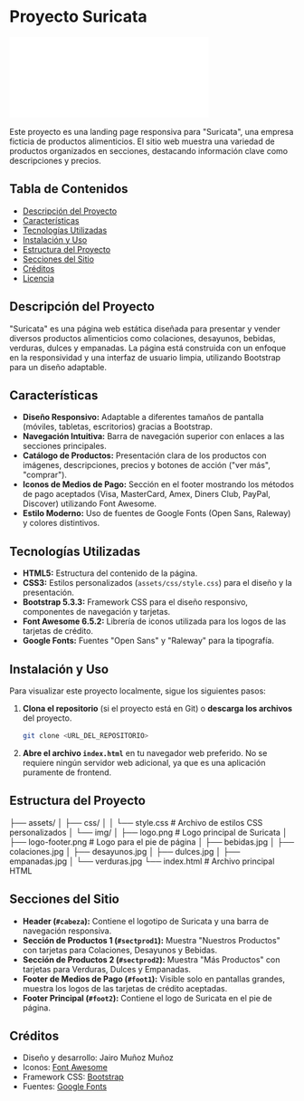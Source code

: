 # Proyecto Suricata

![Logo Suricata](assets/img/logo.png)

Este proyecto es una landing page responsiva para "Suricata", una empresa ficticia de productos alimenticios. El sitio web muestra una variedad de productos organizados en secciones, destacando información clave como descripciones y precios.

## Tabla de Contenidos

- [Descripción del Proyecto](#descripción-del-proyecto)
- [Características](#características)
- [Tecnologías Utilizadas](#tecnologías-utilizadas)
- [Instalación y Uso](#instalación-y-uso)
- [Estructura del Proyecto](#estructura-del-proyecto)
- [Secciones del Sitio](#secciones-del-sitio)
- [Créditos](#créditos)
- [Licencia](#licencia)

## Descripción del Proyecto

"Suricata" es una página web estática diseñada para presentar y vender diversos productos alimenticios como colaciones, desayunos, bebidas, verduras, dulces y empanadas. La página está construida con un enfoque en la responsividad y una interfaz de usuario limpia, utilizando Bootstrap para un diseño adaptable.

## Características

* **Diseño Responsivo:** Adaptable a diferentes tamaños de pantalla (móviles, tabletas, escritorios) gracias a Bootstrap.
* **Navegación Intuitiva:** Barra de navegación superior con enlaces a las secciones principales.
* **Catálogo de Productos:** Presentación clara de los productos con imágenes, descripciones, precios y botones de acción ("ver más", "comprar").
* **Iconos de Medios de Pago:** Sección en el footer mostrando los métodos de pago aceptados (Visa, MasterCard, Amex, Diners Club, PayPal, Discover) utilizando Font Awesome.
* **Estilo Moderno:** Uso de fuentes de Google Fonts (Open Sans, Raleway) y colores distintivos.

## Tecnologías Utilizadas

* **HTML5:** Estructura del contenido de la página.
* **CSS3:** Estilos personalizados (`assets/css/style.css`) para el diseño y la presentación.
* **Bootstrap 5.3.3:** Framework CSS para el diseño responsivo, componentes de navegación y tarjetas.
* **Font Awesome 6.5.2:** Librería de iconos utilizada para los logos de las tarjetas de crédito.
* **Google Fonts:** Fuentes "Open Sans" y "Raleway" para la tipografía.

## Instalación y Uso

Para visualizar este proyecto localmente, sigue los siguientes pasos:

1.  **Clona el repositorio** (si el proyecto está en Git) o **descarga los archivos** del proyecto.
    ```bash
    git clone <URL_DEL_REPOSITORIO>
    ```
2.  **Abre el archivo `index.html`** en tu navegador web preferido. No se requiere ningún servidor web adicional, ya que es una aplicación puramente de frontend.

## Estructura del Proyecto

├── assets/
│   ├── css/
│   │   └── style.css       # Archivo de estilos CSS personalizados
│   └── img/
│       ├── logo.png        # Logo principal de Suricata
│       ├── logo-footer.png # Logo para el pie de página
│       ├── bebidas.jpg
│       ├── colaciones.jpg
│       ├── desayunos.jpg
│       ├── dulces.jpg
│       ├── empanadas.jpg
│       └── verduras.jpg
└── index.html              # Archivo principal HTML

## Secciones del Sitio

* **Header (`#cabeza`):** Contiene el logotipo de Suricata y una barra de navegación responsiva.
* **Sección de Productos 1 (`#sectprod1`):** Muestra "Nuestros Productos" con tarjetas para Colaciones, Desayunos y Bebidas.
* **Sección de Productos 2 (`#sectprod2`):** Muestra "Más Productos" con tarjetas para Verduras, Dulces y Empanadas.
* **Footer de Medios de Pago (`#foot1`):** Visible solo en pantallas grandes, muestra los logos de las tarjetas de crédito aceptadas.
* **Footer Principal (`#foot2`):** Contiene el logo de Suricata en el pie de página.

## Créditos

* Diseño y desarrollo: Jairo Muñoz Muñoz
* Iconos: [Font Awesome](https://fontawesome.com/)
* Framework CSS: [Bootstrap](https://getbootstrap.com/)
* Fuentes: [Google Fonts](https://fonts.google.com/)
